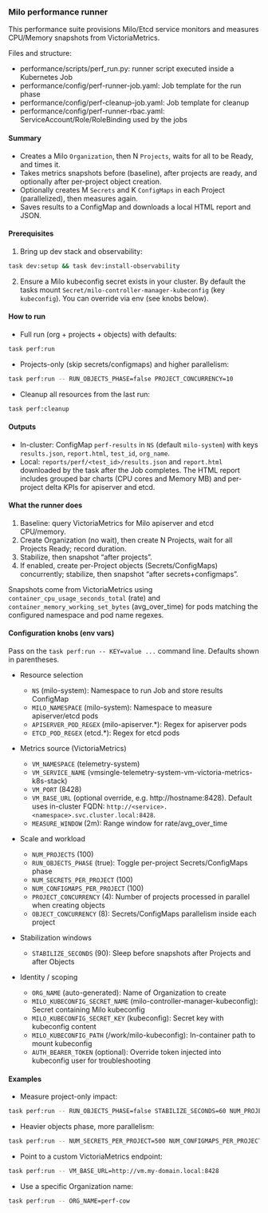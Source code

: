 ### Milo performance runner

This performance suite provisions Milo/Etcd service monitors and measures CPU/Memory snapshots from VictoriaMetrics.

Files and structure:
- performance/scripts/perf_run.py: runner script executed inside a Kubernetes Job
- performance/config/perf-runner-job.yaml: Job template for the run phase
- performance/config/perf-cleanup-job.yaml: Job template for cleanup
- performance/config/perf-runner-rbac.yaml: ServiceAccount/Role/RoleBinding used by the jobs

#### Summary

- Creates a Milo `Organization`, then N `Projects`, waits for all to be Ready, and times it.
- Takes metrics snapshots before (baseline), after projects are ready, and optionally after per-project object creation.
- Optionally creates M `Secrets` and K `ConfigMaps` in each Project (parallelized), then measures again.
- Saves results to a ConfigMap and downloads a local HTML report and JSON.

#### Prerequisites

1) Bring up dev stack and observability:

```bash
task dev:setup && task dev:install-observability
```

2) Ensure a Milo kubeconfig secret exists in your cluster. By default the tasks mount `Secret/milo-controller-manager-kubeconfig` (key `kubeconfig`). You can override via env (see knobs below).

#### How to run

- Full run (org + projects + objects) with defaults:

```bash
task perf:run
```

- Projects-only (skip secrets/configmaps) and higher parallelism:

```bash
task perf:run -- RUN_OBJECTS_PHASE=false PROJECT_CONCURRENCY=10
```

- Cleanup all resources from the last run:

```bash
task perf:cleanup
```

#### Outputs

- In-cluster: ConfigMap `perf-results` in `NS` (default `milo-system`) with keys `results.json`, `report.html`, `test_id`, `org_name`.
- Local: `reports/perf/<test_id>/results.json` and `report.html` downloaded by the task after the Job completes. The HTML report includes grouped bar charts (CPU cores and Memory MB) and per-project delta KPIs for apiserver and etcd.

#### What the runner does

1) Baseline: query VictoriaMetrics for Milo apiserver and etcd CPU/memory.
2) Create Organization (no wait), then create N Projects, wait for all Projects Ready; record duration.
3) Stabilize, then snapshot “after projects”.
4) If enabled, create per-Project objects (Secrets/ConfigMaps) concurrently; stabilize, then snapshot “after secrets+configmaps”.

Snapshots come from VictoriaMetrics using `container_cpu_usage_seconds_total` (rate) and `container_memory_working_set_bytes` (avg_over_time) for pods matching the configured namespace and pod name regexes.

#### Configuration knobs (env vars)

Pass on the `task perf:run -- KEY=value ...` command line. Defaults shown in parentheses.

- Resource selection
  - `NS` (milo-system): Namespace to run Job and store results ConfigMap
  - `MILO_NAMESPACE` (milo-system): Namespace to measure apiserver/etcd pods
  - `APISERVER_POD_REGEX` (milo-apiserver.*): Regex for apiserver pods
  - `ETCD_POD_REGEX` (etcd.*): Regex for etcd pods

- Metrics source (VictoriaMetrics)
  - `VM_NAMESPACE` (telemetry-system)
  - `VM_SERVICE_NAME` (vmsingle-telemetry-system-vm-victoria-metrics-k8s-stack)
  - `VM_PORT` (8428)
  - `VM_BASE_URL` (optional override, e.g. http://hostname:8428). Default uses in-cluster FQDN: `http://<service>.<namespace>.svc.cluster.local:8428`.
  - `MEASURE_WINDOW` (2m): Range window for rate/avg_over_time

- Scale and workload
  - `NUM_PROJECTS` (100)
  - `RUN_OBJECTS_PHASE` (true): Toggle per-project Secrets/ConfigMaps phase
  - `NUM_SECRETS_PER_PROJECT` (100)
  - `NUM_CONFIGMAPS_PER_PROJECT` (100)
  - `PROJECT_CONCURRENCY` (4): Number of projects processed in parallel when creating objects
  - `OBJECT_CONCURRENCY` (8): Secrets/ConfigMaps parallelism inside each project

- Stabilization windows
  - `STABILIZE_SECONDS` (90): Sleep before snapshots after Projects and after Objects

- Identity / scoping
  - `ORG_NAME` (auto-generated): Name of Organization to create
  - `MILO_KUBECONFIG_SECRET_NAME` (milo-controller-manager-kubeconfig): Secret containing Milo kubeconfig
  - `MILO_KUBECONFIG_SECRET_KEY` (kubeconfig): Secret key with kubeconfig content
  - `MILO_KUBECONFIG_PATH` (/work/milo-kubeconfig): In-container path to mount kubeconfig
  - `AUTH_BEARER_TOKEN` (optional): Override token injected into kubeconfig user for troubleshooting

#### Examples

- Measure project-only impact:

```bash
task perf:run -- RUN_OBJECTS_PHASE=false STABILIZE_SECONDS=60 NUM_PROJECTS=200
```

- Heavier objects phase, more parallelism:

```bash
task perf:run -- NUM_SECRETS_PER_PROJECT=500 NUM_CONFIGMAPS_PER_PROJECT=500 PROJECT_CONCURRENCY=12 OBJECT_CONCURRENCY=24
```

- Point to a custom VictoriaMetrics endpoint:

```bash
task perf:run -- VM_BASE_URL=http://vm.my-domain.local:8428
```

- Use a specific Organization name:

```bash
task perf:run -- ORG_NAME=perf-cow
```
